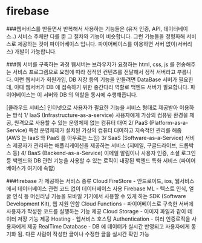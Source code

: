 # firebase


###웹서비스를 만들면서 반복해서 사용하는 기능들은 (유저 인증, API, 데이터베이스..) 서비스 주체만 다를 뿐 그 절차와 기능이 비슷합니다. 그런 기능들을 정형화해 서비스로 제공하는 것이 파이어베이스 입니다. 파이어베이스를 이용하면 서버 없이(서버리스) 개발이 가능합니다.


###웹 서버를 구축하는 과정
웹서버는 브라우저가 요청하는 html, css, js 를 전송해주는 서비스 프로그램으로 요청에 따라 정적인 컨텐츠를 전달해서 정적 서버라고 부릅니다. 이런 웹서버가 회원가입, DB 저장 등의 기능을 만들려면 DataBase 서버가 필요한데, 이때 웹서버가 DB 에 접속하기 위한 중간다리 역할로 백엔드 서버가 필요합니다. 파이어베이스는 이 서버와 DB 의 역할을 동시에 수행해줍니다.

[클라우드 서비스]
인터넷으로 사용자가 필요한 기능을 서비스 형태로 제공받아 이용하는 방식
1/ IaaS (Infrastructure-as-a-service)
사용자에게 가상의 컴퓨팅 환경을 제공, 원격으로 사용할 수 있는 운영체제 없는 컴퓨터 대여
2/ PaaS (Platform-as-a-Service)
특정 운영체제가 설치된 가상의 컴퓨터 대여하고 지속적인 관리를 해줌 (AWS 는 IaaS 와 PaaS 를 아우르는 느낌)
3/ SaaS (Software-as-a-Service)
서비스 제공자가 관리하는 애플리케이션을 제공하는 서비스 (지메일, 구글드라이브, 드롭박스 등)
4/ BaaS (Backend-as-a-Service)
이메일 알림이나 사용자 인증, 소셜 로그인 등 백엔드와 DB 관련 기능을 사용할 수 있는 로직이 내장된 백엔드 특화 서비스 (파이어베이스가 여기에 속함)


###firebase 가 제공하는 서비스 종류
Cloud FireStore - 안드로이드, ios, 웹서비스에서 데이터베이스 관련 코드 없이 데이터베이스 사용
Firebase ML - 텍스트 인식, 얼굴 인식 등 머신러닝 기능을 모바일 기기에서 사용할 수 있게 하는 SDK (Software Development Kit), 웹 지원 안함
Cloud Functions - 파이어베이스로 구축한 서버에 사용자가 작성한 코드를 실행하는 기능 제공
Cloud Storage - 이미지 파일과 같이 데이터 저장 기능 제공
Hosting - 웹서비스 호스팅
Authentication - 여러 인증로직을 사용자에게 제공
RealTime Database - DB 에 데이터가 실시간 반영되고 사용자에게 동기화 됨. 다른 사람이 작성한 글이나 수정한 글을 실시간 확인 가능
